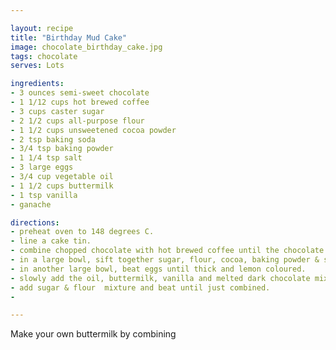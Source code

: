 ```yaml
---

layout: recipe
title: "Birthday Mud Cake"
image: chocolate_birthday_cake.jpg
tags: chocolate
serves: Lots

ingredients:
- 3 ounces semi-sweet chocolate
- 1 1/12 cups hot brewed coffee
- 3 cups caster sugar
- 2 1/2 cups all-purpose flour
- 1 1/2 cups unsweetened cocoa powder
- 2 tsp baking soda
- 3/4 tsp baking powder
- 1 1/4 tsp salt
- 3 large eggs
- 3/4 cup vegetable oil
- 1 1/2 cups buttermilk
- 1 tsp vanilla 
- ganache

directions:
- preheat oven to 148 degrees C.
- line a cake tin.
- combine chopped chocolate with hot brewed coffee until the chocolate is melted.
- in a large bowl, sift together sugar, flour, cocoa, baking powder & soda, and salt.
- in another large bowl, beat eggs until thick and lemon coloured.
- slowly add the oil, buttermilk, vanilla and melted dark chocolate mixture to the eggs & beat.
- add sugar & flour  mixture and beat until just combined.
- 

---
```


Make your own buttermilk by combining 
